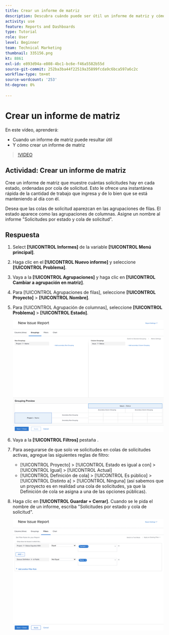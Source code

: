 ```yaml
---
title: Crear un informe de matriz
description: Descubra cuándo puede ser útil un informe de matriz y cómo crear un informe de matriz en Workfront.
activity: use
feature: Reports and Dashboards
type: Tutorial
role: User
level: Beginner
team: Technical Marketing
thumbnail: 335156.png
kt: 8861
exl-id: e893d94a-e808-4bc1-bc6e-f46a5582b55d
source-git-commit: 252ba3ba44f22519a35899fcda9c6bca597a6c2c
workflow-type: tm+mt
source-wordcount: '253'
ht-degree: 0%

---
```


# Crear un informe de matriz

En este vídeo, aprenderá:

* Cuando un informe de matriz puede resultar útil
* Y cómo crear un informe de matriz

>[!VIDEO](https://video.tv.adobe.com/v/335156/?quality=12)

## Actividad: Crear un informe de matriz

Cree un informe de matriz que muestre cuántas solicitudes hay en cada estado, ordenadas por cola de solicitud. Esto le ofrece una instantánea rápida de la cantidad de trabajo que ingresa y de lo bien que se está manteniendo al día con él.

Desea que las colas de solicitud aparezcan en las agrupaciones de filas. El estado aparece como las agrupaciones de columnas. Asigne un nombre al informe &quot;Solicitudes por estado y cola de solicitud&quot;.

## Respuesta

1. Select **[!UICONTROL Informes]** de la variable **[!UICONTROL Menú principal]**.
1. Haga clic en el **[!UICONTROL Nuevo informe]** y seleccione **[!UICONTROL Problema]**.
1. Vaya a la **[!UICONTROL Agrupaciones]** y haga clic en **[!UICONTROL Cambiar a agrupación en matriz]**.
1. Para [!UICONTROL Agrupaciones de filas], seleccione **[!UICONTROL Proyecto]** > **[!UICONTROL Nombre]**.
1. Para [!UICONTROL Agrupación de columnas], seleccione **[!UICONTROL Problema]** > **[!UICONTROL Estado]**.

   ![Una imagen de la pantalla para crear una nueva agrupación de informes de problemas](assets/matrix-report-groupings.png)

1. Vaya a la **[!UICONTROL Filtros]** pestaña .
1. Para asegurarse de que solo ve solicitudes en colas de solicitudes activas, agregue las siguientes reglas de filtro:

   * [!UICONTROL Proyecto] > [!UICONTROL Estado es igual a con] > [!UICONTROL Igual] > [!UICONTROL Actual]
   * [!UICONTROL Definición de cola] > [!UICONTROL Es público] > [!UICONTROL Distinto a] > [!UICONTROL Ninguna] (así sabemos que un proyecto es en realidad una cola de solicitudes, ya que la Definición de cola se asigna a una de las opciones públicas).

1. Haga clic en **[!UICONTROL Guardar + Cerrar]**. Cuando se le pida el nombre de un informe, escriba &quot;Solicitudes por estado y cola de solicitud&quot;.

   ![Imagen de la pantalla para crear un nuevo filtro de informe de problemas](assets/matrix-report-filters.png)
